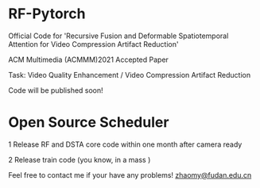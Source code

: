 # RF-Pytorch
Official Code for 'Recursive Fusion and Deformable Spatiotemporal Attention for Video Compression Artifact Reduction' 

ACM Multimedia (ACMMM)2021 Accepted Paper 

Task: Video Quality Enhancement / Video Compression Artifact Reduction

Code will be published soon!

# Open Source Scheduler

1 Release RF and DSTA core code within one month after camera ready

2 Release train code (you know, in a mass )

Feel free to contact me if your have any problems! zhaomy@fudan.edu.cn
